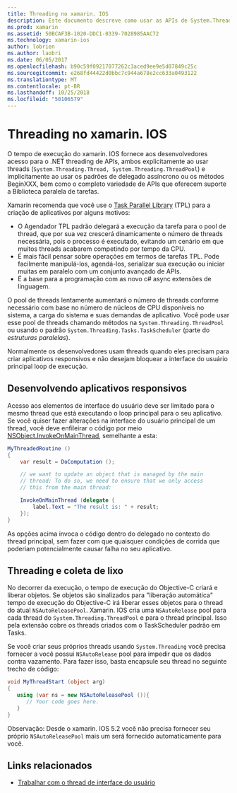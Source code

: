 ```yaml
---
title: Threading no xamarin. IOS
description: Este documento descreve como usar as APIs de System.Threading em um aplicativo xamarin. IOS. Ele aborda a biblioteca paralela de tarefas, criação de aplicativos responsivos e coleta de lixo.
ms.prod: xamarin
ms.assetid: 50BCAF3B-1020-DDC1-0339-7028985AAC72
ms.technology: xamarin-ios
author: lobrien
ms.author: laobri
ms.date: 06/05/2017
ms.openlocfilehash: b90c59f09217077262c3aced9ee9e5d07849c25c
ms.sourcegitcommit: e268fd44422d0bbc7c944a678e2cc633a0493122
ms.translationtype: MT
ms.contentlocale: pt-BR
ms.lasthandoff: 10/25/2018
ms.locfileid: "50106579"
---
```

# <a name="threading-in-xamarinios"></a>Threading no xamarin. IOS

O tempo de execução do xamarin. IOS fornece aos desenvolvedores acesso para o .NET threading de APIs, ambos explicitamente ao usar threads (`System.Threading.Thread, System.Threading.ThreadPool`) e implicitamente ao usar os padrões de delegado assíncrono ou os métodos BeginXXX, bem como o completo variedade de APIs que oferecem suporte a Biblioteca paralela de tarefas.



Xamarin recomenda que você use o [Task Parallel Library](http://msdn.microsoft.com/library/dd460717.aspx) (TPL) para a criação de aplicativos por alguns motivos:
-  O Agendador TPL padrão delegará a execução da tarefa para o pool de thread, que por sua vez crescerá dinamicamente o número de threads necessária, pois o processo é executado, evitando um cenário em que muitos threads acabarem competindo por tempo da CPU. 
-  É mais fácil pensar sobre operações em termos de tarefas TPL. Pode facilmente manipulá-los, agendá-los, serializar sua execução ou iniciar muitas em paralelo com um conjunto avançado de APIs. 
-  É a base para a programação com as novo c# async extensões de linguagem. 


O pool de threads lentamente aumentará o número de threads conforme necessário com base no número de núcleos de CPU disponíveis no sistema, a carga do sistema e suas demandas de aplicativo. Você pode usar esse pool de threads chamando métodos na `System.Threading.ThreadPool` ou usando o padrão `System.Threading.Tasks.TaskScheduler` (parte do *estruturas paralelas*).

Normalmente os desenvolvedores usam threads quando eles precisam para criar aplicativos responsivos e não desejam bloquear a interface do usuário principal loop de execução.

 <a name="Developing_Responsive_Applications" />


## <a name="developing-responsive-applications"></a>Desenvolvendo aplicativos responsivos

Acesso aos elementos de interface do usuário deve ser limitado para o mesmo thread que está executando o loop principal para o seu aplicativo. Se você quiser fazer alterações na interface do usuário principal de um thread, você deve enfileirar o código por meio [NSObject.InvokeOnMainThread](https://developer.xamarin.com/api/type/Foundation.NSObject/), semelhante a esta:

```csharp
MyThreadedRoutine ()  
{  
    var result = DoComputation ();  

    // we want to update an object that is managed by the main
    // thread; To do so, we need to ensure that we only access
    // this from the main thread:

    InvokeOnMainThread (delegate {  
        label.Text = "The result is: " + result;  
    });
}
```

As opções acima invoca o código dentro do delegado no contexto do thread principal, sem fazer com que quaisquer condições de corrida que poderiam potencialmente causar falha no seu aplicativo.

 <a name="Threading_and_Garbage_Collection" />


## <a name="threading-and-garbage-collection"></a>Threading e coleta de lixo

No decorrer da execução, o tempo de execução do Objective-C criará e liberar objetos. Se objetos são sinalizados para "liberação automática" tempo de execução do Objective-C irá liberar esses objetos para o thread do atual `NSAutoReleasePool`. Xamarin. IOS cria uma `NSAutoRelease` pool para cada thread do `System.Threading.ThreadPool` e para o thread principal. Isso pela extensão cobre os threads criados com o TaskScheduler padrão em Tasks.

Se você criar seus próprios threads usando `System.Threading` você precisa fornecer a você possui `NSAutoRelease` pool para impedir que os dados contra vazamento. Para fazer isso, basta encapsule seu thread no seguinte trecho de código:

```csharp
void MyThreadStart (object arg)
{
   using (var ns = new NSAutoReleasePool ()){
      // Your code goes here.
   }
}
```

Observação: Desde o xamarin. IOS 5.2 você não precisa fornecer seu próprio `NSAutoReleasePool` mais um será fornecido automaticamente para você.


## <a name="related-links"></a>Links relacionados

- [Trabalhar com o thread de interface do usuário](~/ios/user-interface/ios-ui/ui-thread.md)
